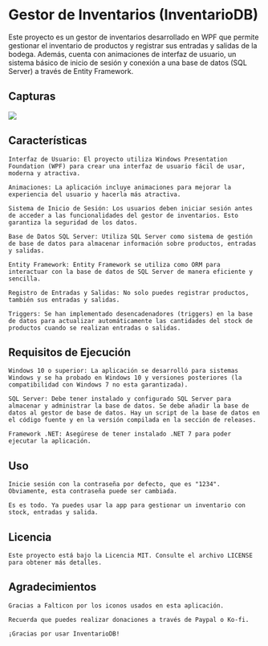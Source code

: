 # Gestor de Inventarios (InventarioDB)

Este proyecto es un gestor de inventarios desarrollado en WPF que permite gestionar el inventario de productos y  registrar sus entradas y salidas de la bodega. Además, cuenta con animaciones de interfaz de usuario, un sistema básico de inicio de sesión y conexión a una base de datos (SQL Server) a través de Entity Framework.

## Capturas

<img src="./Captures/gifUI.gif">

## Características

    Interfaz de Usuario: El proyecto utiliza Windows Presentation Foundation (WPF) para crear una interfaz de usuario fácil de usar, moderna y atractiva.

    Animaciones: La aplicación incluye animaciones para mejorar la experiencia del usuario y hacerla más atractiva.

    Sistema de Inicio de Sesión: Los usuarios deben iniciar sesión antes de acceder a las funcionalidades del gestor de inventarios. Esto garantiza la seguridad de los datos.

    Base de Datos SQL Server: Utiliza SQL Server como sistema de gestión de base de datos para almacenar información sobre productos, entradas y salidas.

    Entity Framework: Entity Framework se utiliza como ORM para interactuar con la base de datos de SQL Server de manera eficiente y sencilla.

    Registro de Entradas y Salidas: No solo puedes registrar productos, también sus entradas y salidas.

    Triggers: Se han implementado desencadenadores (triggers) en la base de datos para actualizar automáticamente las cantidades del stock de productos cuando se realizan entradas o salidas.

## Requisitos de Ejecución

    Windows 10 o superior: La aplicación se desarrolló para sistemas Windows y se ha probado en Windows 10 y versiones posteriores (la compatibilidad con Windows 7 no esta garantizada).

    SQL Server: Debe tener instalado y configurado SQL Server para almacenar y administrar la base de datos. Se debe añadir la base de datos al gestor de base de datos. Hay un script de la base de datos en el código fuente y en la versión compilada en la sección de releases.

    Framework .NET: Asegúrese de tener instalado .NET 7 para poder ejecutar la aplicación.

## Uso

    Inicie sesión con la contraseña por defecto, que es "1234". Obviamente, esta contraseña puede ser cambiada.

    Es es todo. Ya puedes usar la app para gestionar un inventario con stock, entradas y salida.


## Licencia

    Este proyecto está bajo la Licencia MIT. Consulte el archivo LICENSE para obtener más detalles.

## Agradecimientos

    Gracias a Falticon por los iconos usados en esta aplicación.

    Recuerda que puedes realizar donaciones a través de Paypal o Ko-fi.

    ¡Gracias por usar InventarioDB!

